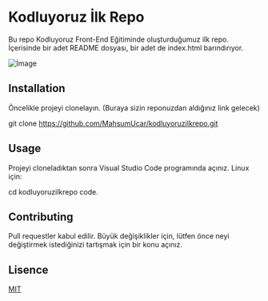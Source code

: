 # Kodluyoruz İlk Repo

Bu repo Kodluyoruz Front-End Eğitiminde oluşturduğumuz ilk repo. İçerisinde bir adet README dosyası, bir adet de index.html barındırıyor.

![İmage](https://raw.github.com/MahsumUcar/kodluyoruzilkrepo/main/C:\Users\USER\kodluyoruzilkrepo\ss.png)

## Installation

Öncelikle projeyi clonelayın. (Buraya sizin reponuzdan aldığınız link gelecek)

git clone https://github.com/MahsumUcar/kodluyoruzilkrepo.git

## Usage

Projeyi cloneladıktan sonra Visual Studio Code programında açınız.
Linux için:

cd kodluyoruzilkrepo code.

## Contributing
Pull requestler kabul edilir. Büyük değişiklikler için, lütfen önce neyi değiştirmek istediğinizi tartışmak için bir konu açınız.

## Lisence

[MIT](https://choosealicense.com/licenses/mit/)